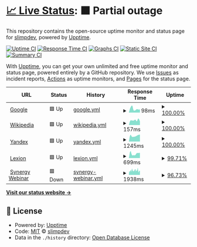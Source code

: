 # [📈 Live Status](https://uptime.slimp.dev): <!--live status--> **🟧 Partial outage**

This repository contains the open-source uptime monitor and status page for [slimpdev](https://uptime.slimp.dev), powered by [Upptime](https://github.com/upptime/upptime).

[![Uptime CI](https://github.com/slimpdev/uptime/workflows/Uptime%20CI/badge.svg)](https://github.com/slimpdev/uptime/actions?query=workflow%3A%22Uptime+CI%22)
[![Response Time CI](https://github.com/slimpdev/uptime/workflows/Response%20Time%20CI/badge.svg)](https://github.com/slimpdev/uptime/actions?query=workflow%3A%22Response+Time+CI%22)
[![Graphs CI](https://github.com/slimpdev/uptime/workflows/Graphs%20CI/badge.svg)](https://github.com/slimpdev/uptime/actions?query=workflow%3A%22Graphs+CI%22)
[![Static Site CI](https://github.com/slimpdev/uptime/workflows/Static%20Site%20CI/badge.svg)](https://github.com/slimpdev/uptime/actions?query=workflow%3A%22Static+Site+CI%22)
[![Summary CI](https://github.com/slimpdev/uptime/workflows/Summary%20CI/badge.svg)](https://github.com/slimpdev/uptime/actions?query=workflow%3A%22Summary+CI%22)

With [Upptime](https://upptime.js.org), you can get your own unlimited and free uptime monitor and status page, powered entirely by a GitHub repository. We use [Issues](https://github.com/slimpdev/uptime/issues) as incident reports, [Actions](https://github.com/slimpdev/uptime/actions) as uptime monitors, and [Pages](https://uptime.slimp.dev) for the status page.

<!--start: status pages-->
<!-- This summary is generated by Upptime (https://github.com/upptime/upptime) -->
<!-- Do not edit this manually, your changes will be overwritten -->
<!-- prettier-ignore -->
| URL | Status | History | Response Time | Uptime |
| --- | ------ | ------- | ------------- | ------ |
| <img alt="" src="https://favicons.githubusercontent.com/www.google.com" height="13"> [Google](https://www.google.com) | 🟩 Up | [google.yml](https://github.com/slimpdev/uptime/commits/HEAD/history/google.yml) | <details><summary><img alt="Response time graph" src="./graphs/google/response-time-week.png" height="20"> 98ms</summary><br><a href="https://uptime.slimp.dev/history/google"><img alt="Response time 111" src="https://img.shields.io/endpoint?url=https%3A%2F%2Fraw.githubusercontent.com%2Fslimpdev%2Fuptime%2FHEAD%2Fapi%2Fgoogle%2Fresponse-time.json"></a><br><a href="https://uptime.slimp.dev/history/google"><img alt="24-hour response time 82" src="https://img.shields.io/endpoint?url=https%3A%2F%2Fraw.githubusercontent.com%2Fslimpdev%2Fuptime%2FHEAD%2Fapi%2Fgoogle%2Fresponse-time-day.json"></a><br><a href="https://uptime.slimp.dev/history/google"><img alt="7-day response time 98" src="https://img.shields.io/endpoint?url=https%3A%2F%2Fraw.githubusercontent.com%2Fslimpdev%2Fuptime%2FHEAD%2Fapi%2Fgoogle%2Fresponse-time-week.json"></a><br><a href="https://uptime.slimp.dev/history/google"><img alt="30-day response time 111" src="https://img.shields.io/endpoint?url=https%3A%2F%2Fraw.githubusercontent.com%2Fslimpdev%2Fuptime%2FHEAD%2Fapi%2Fgoogle%2Fresponse-time-month.json"></a><br><a href="https://uptime.slimp.dev/history/google"><img alt="1-year response time 111" src="https://img.shields.io/endpoint?url=https%3A%2F%2Fraw.githubusercontent.com%2Fslimpdev%2Fuptime%2FHEAD%2Fapi%2Fgoogle%2Fresponse-time-year.json"></a></details> | <details><summary><a href="https://uptime.slimp.dev/history/google">100.00%</a></summary><a href="https://uptime.slimp.dev/history/google"><img alt="All-time uptime 100.00%" src="https://img.shields.io/endpoint?url=https%3A%2F%2Fraw.githubusercontent.com%2Fslimpdev%2Fuptime%2FHEAD%2Fapi%2Fgoogle%2Fuptime.json"></a><br><a href="https://uptime.slimp.dev/history/google"><img alt="24-hour uptime 100.00%" src="https://img.shields.io/endpoint?url=https%3A%2F%2Fraw.githubusercontent.com%2Fslimpdev%2Fuptime%2FHEAD%2Fapi%2Fgoogle%2Fuptime-day.json"></a><br><a href="https://uptime.slimp.dev/history/google"><img alt="7-day uptime 100.00%" src="https://img.shields.io/endpoint?url=https%3A%2F%2Fraw.githubusercontent.com%2Fslimpdev%2Fuptime%2FHEAD%2Fapi%2Fgoogle%2Fuptime-week.json"></a><br><a href="https://uptime.slimp.dev/history/google"><img alt="30-day uptime 100.00%" src="https://img.shields.io/endpoint?url=https%3A%2F%2Fraw.githubusercontent.com%2Fslimpdev%2Fuptime%2FHEAD%2Fapi%2Fgoogle%2Fuptime-month.json"></a><br><a href="https://uptime.slimp.dev/history/google"><img alt="1-year uptime 100.00%" src="https://img.shields.io/endpoint?url=https%3A%2F%2Fraw.githubusercontent.com%2Fslimpdev%2Fuptime%2FHEAD%2Fapi%2Fgoogle%2Fuptime-year.json"></a></details>
| <img alt="" src="https://favicons.githubusercontent.com/en.wikipedia.org" height="13"> [Wikipedia](https://en.wikipedia.org) | 🟩 Up | [wikipedia.yml](https://github.com/slimpdev/uptime/commits/HEAD/history/wikipedia.yml) | <details><summary><img alt="Response time graph" src="./graphs/wikipedia/response-time-week.png" height="20"> 157ms</summary><br><a href="https://uptime.slimp.dev/history/wikipedia"><img alt="Response time 167" src="https://img.shields.io/endpoint?url=https%3A%2F%2Fraw.githubusercontent.com%2Fslimpdev%2Fuptime%2FHEAD%2Fapi%2Fwikipedia%2Fresponse-time.json"></a><br><a href="https://uptime.slimp.dev/history/wikipedia"><img alt="24-hour response time 123" src="https://img.shields.io/endpoint?url=https%3A%2F%2Fraw.githubusercontent.com%2Fslimpdev%2Fuptime%2FHEAD%2Fapi%2Fwikipedia%2Fresponse-time-day.json"></a><br><a href="https://uptime.slimp.dev/history/wikipedia"><img alt="7-day response time 157" src="https://img.shields.io/endpoint?url=https%3A%2F%2Fraw.githubusercontent.com%2Fslimpdev%2Fuptime%2FHEAD%2Fapi%2Fwikipedia%2Fresponse-time-week.json"></a><br><a href="https://uptime.slimp.dev/history/wikipedia"><img alt="30-day response time 167" src="https://img.shields.io/endpoint?url=https%3A%2F%2Fraw.githubusercontent.com%2Fslimpdev%2Fuptime%2FHEAD%2Fapi%2Fwikipedia%2Fresponse-time-month.json"></a><br><a href="https://uptime.slimp.dev/history/wikipedia"><img alt="1-year response time 167" src="https://img.shields.io/endpoint?url=https%3A%2F%2Fraw.githubusercontent.com%2Fslimpdev%2Fuptime%2FHEAD%2Fapi%2Fwikipedia%2Fresponse-time-year.json"></a></details> | <details><summary><a href="https://uptime.slimp.dev/history/wikipedia">100.00%</a></summary><a href="https://uptime.slimp.dev/history/wikipedia"><img alt="All-time uptime 100.00%" src="https://img.shields.io/endpoint?url=https%3A%2F%2Fraw.githubusercontent.com%2Fslimpdev%2Fuptime%2FHEAD%2Fapi%2Fwikipedia%2Fuptime.json"></a><br><a href="https://uptime.slimp.dev/history/wikipedia"><img alt="24-hour uptime 100.00%" src="https://img.shields.io/endpoint?url=https%3A%2F%2Fraw.githubusercontent.com%2Fslimpdev%2Fuptime%2FHEAD%2Fapi%2Fwikipedia%2Fuptime-day.json"></a><br><a href="https://uptime.slimp.dev/history/wikipedia"><img alt="7-day uptime 100.00%" src="https://img.shields.io/endpoint?url=https%3A%2F%2Fraw.githubusercontent.com%2Fslimpdev%2Fuptime%2FHEAD%2Fapi%2Fwikipedia%2Fuptime-week.json"></a><br><a href="https://uptime.slimp.dev/history/wikipedia"><img alt="30-day uptime 100.00%" src="https://img.shields.io/endpoint?url=https%3A%2F%2Fraw.githubusercontent.com%2Fslimpdev%2Fuptime%2FHEAD%2Fapi%2Fwikipedia%2Fuptime-month.json"></a><br><a href="https://uptime.slimp.dev/history/wikipedia"><img alt="1-year uptime 100.00%" src="https://img.shields.io/endpoint?url=https%3A%2F%2Fraw.githubusercontent.com%2Fslimpdev%2Fuptime%2FHEAD%2Fapi%2Fwikipedia%2Fuptime-year.json"></a></details>
| <img alt="" src="https://favicons.githubusercontent.com/yandex.ru" height="13"> [Yandex](https://yandex.ru) | 🟩 Up | [yandex.yml](https://github.com/slimpdev/uptime/commits/HEAD/history/yandex.yml) | <details><summary><img alt="Response time graph" src="./graphs/yandex/response-time-week.png" height="20"> 1245ms</summary><br><a href="https://uptime.slimp.dev/history/yandex"><img alt="Response time 1252" src="https://img.shields.io/endpoint?url=https%3A%2F%2Fraw.githubusercontent.com%2Fslimpdev%2Fuptime%2FHEAD%2Fapi%2Fyandex%2Fresponse-time.json"></a><br><a href="https://uptime.slimp.dev/history/yandex"><img alt="24-hour response time 1503" src="https://img.shields.io/endpoint?url=https%3A%2F%2Fraw.githubusercontent.com%2Fslimpdev%2Fuptime%2FHEAD%2Fapi%2Fyandex%2Fresponse-time-day.json"></a><br><a href="https://uptime.slimp.dev/history/yandex"><img alt="7-day response time 1245" src="https://img.shields.io/endpoint?url=https%3A%2F%2Fraw.githubusercontent.com%2Fslimpdev%2Fuptime%2FHEAD%2Fapi%2Fyandex%2Fresponse-time-week.json"></a><br><a href="https://uptime.slimp.dev/history/yandex"><img alt="30-day response time 1252" src="https://img.shields.io/endpoint?url=https%3A%2F%2Fraw.githubusercontent.com%2Fslimpdev%2Fuptime%2FHEAD%2Fapi%2Fyandex%2Fresponse-time-month.json"></a><br><a href="https://uptime.slimp.dev/history/yandex"><img alt="1-year response time 1252" src="https://img.shields.io/endpoint?url=https%3A%2F%2Fraw.githubusercontent.com%2Fslimpdev%2Fuptime%2FHEAD%2Fapi%2Fyandex%2Fresponse-time-year.json"></a></details> | <details><summary><a href="https://uptime.slimp.dev/history/yandex">100.00%</a></summary><a href="https://uptime.slimp.dev/history/yandex"><img alt="All-time uptime 100.00%" src="https://img.shields.io/endpoint?url=https%3A%2F%2Fraw.githubusercontent.com%2Fslimpdev%2Fuptime%2FHEAD%2Fapi%2Fyandex%2Fuptime.json"></a><br><a href="https://uptime.slimp.dev/history/yandex"><img alt="24-hour uptime 100.00%" src="https://img.shields.io/endpoint?url=https%3A%2F%2Fraw.githubusercontent.com%2Fslimpdev%2Fuptime%2FHEAD%2Fapi%2Fyandex%2Fuptime-day.json"></a><br><a href="https://uptime.slimp.dev/history/yandex"><img alt="7-day uptime 100.00%" src="https://img.shields.io/endpoint?url=https%3A%2F%2Fraw.githubusercontent.com%2Fslimpdev%2Fuptime%2FHEAD%2Fapi%2Fyandex%2Fuptime-week.json"></a><br><a href="https://uptime.slimp.dev/history/yandex"><img alt="30-day uptime 100.00%" src="https://img.shields.io/endpoint?url=https%3A%2F%2Fraw.githubusercontent.com%2Fslimpdev%2Fuptime%2FHEAD%2Fapi%2Fyandex%2Fuptime-month.json"></a><br><a href="https://uptime.slimp.dev/history/yandex"><img alt="1-year uptime 100.00%" src="https://img.shields.io/endpoint?url=https%3A%2F%2Fraw.githubusercontent.com%2Fslimpdev%2Fuptime%2FHEAD%2Fapi%2Fyandex%2Fuptime-year.json"></a></details>
| <img alt="" src="https://favicons.githubusercontent.com/lexion.ru" height="13"> [Lexion](https://lexion.ru) | 🟩 Up | [lexion.yml](https://github.com/slimpdev/uptime/commits/HEAD/history/lexion.yml) | <details><summary><img alt="Response time graph" src="./graphs/lexion/response-time-week.png" height="20"> 699ms</summary><br><a href="https://uptime.slimp.dev/history/lexion"><img alt="Response time 805" src="https://img.shields.io/endpoint?url=https%3A%2F%2Fraw.githubusercontent.com%2Fslimpdev%2Fuptime%2FHEAD%2Fapi%2Flexion%2Fresponse-time.json"></a><br><a href="https://uptime.slimp.dev/history/lexion"><img alt="24-hour response time 591" src="https://img.shields.io/endpoint?url=https%3A%2F%2Fraw.githubusercontent.com%2Fslimpdev%2Fuptime%2FHEAD%2Fapi%2Flexion%2Fresponse-time-day.json"></a><br><a href="https://uptime.slimp.dev/history/lexion"><img alt="7-day response time 699" src="https://img.shields.io/endpoint?url=https%3A%2F%2Fraw.githubusercontent.com%2Fslimpdev%2Fuptime%2FHEAD%2Fapi%2Flexion%2Fresponse-time-week.json"></a><br><a href="https://uptime.slimp.dev/history/lexion"><img alt="30-day response time 805" src="https://img.shields.io/endpoint?url=https%3A%2F%2Fraw.githubusercontent.com%2Fslimpdev%2Fuptime%2FHEAD%2Fapi%2Flexion%2Fresponse-time-month.json"></a><br><a href="https://uptime.slimp.dev/history/lexion"><img alt="1-year response time 805" src="https://img.shields.io/endpoint?url=https%3A%2F%2Fraw.githubusercontent.com%2Fslimpdev%2Fuptime%2FHEAD%2Fapi%2Flexion%2Fresponse-time-year.json"></a></details> | <details><summary><a href="https://uptime.slimp.dev/history/lexion">99.71%</a></summary><a href="https://uptime.slimp.dev/history/lexion"><img alt="All-time uptime 99.91%" src="https://img.shields.io/endpoint?url=https%3A%2F%2Fraw.githubusercontent.com%2Fslimpdev%2Fuptime%2FHEAD%2Fapi%2Flexion%2Fuptime.json"></a><br><a href="https://uptime.slimp.dev/history/lexion"><img alt="24-hour uptime 97.95%" src="https://img.shields.io/endpoint?url=https%3A%2F%2Fraw.githubusercontent.com%2Fslimpdev%2Fuptime%2FHEAD%2Fapi%2Flexion%2Fuptime-day.json"></a><br><a href="https://uptime.slimp.dev/history/lexion"><img alt="7-day uptime 99.71%" src="https://img.shields.io/endpoint?url=https%3A%2F%2Fraw.githubusercontent.com%2Fslimpdev%2Fuptime%2FHEAD%2Fapi%2Flexion%2Fuptime-week.json"></a><br><a href="https://uptime.slimp.dev/history/lexion"><img alt="30-day uptime 99.91%" src="https://img.shields.io/endpoint?url=https%3A%2F%2Fraw.githubusercontent.com%2Fslimpdev%2Fuptime%2FHEAD%2Fapi%2Flexion%2Fuptime-month.json"></a><br><a href="https://uptime.slimp.dev/history/lexion"><img alt="1-year uptime 99.91%" src="https://img.shields.io/endpoint?url=https%3A%2F%2Fraw.githubusercontent.com%2Fslimpdev%2Fuptime%2FHEAD%2Fapi%2Flexion%2Fuptime-year.json"></a></details>
| <img alt="" src="https://favicons.githubusercontent.com/webinar.synergy.ru" height="13"> [Synergy Webinar](https://webinar.synergy.ru) | 🟥 Down | [synergy-webinar.yml](https://github.com/slimpdev/uptime/commits/HEAD/history/synergy-webinar.yml) | <details><summary><img alt="Response time graph" src="./graphs/synergy-webinar/response-time-week.png" height="20"> 1938ms</summary><br><a href="https://uptime.slimp.dev/history/synergy-webinar"><img alt="Response time 1872" src="https://img.shields.io/endpoint?url=https%3A%2F%2Fraw.githubusercontent.com%2Fslimpdev%2Fuptime%2FHEAD%2Fapi%2Fsynergy-webinar%2Fresponse-time.json"></a><br><a href="https://uptime.slimp.dev/history/synergy-webinar"><img alt="24-hour response time 1272" src="https://img.shields.io/endpoint?url=https%3A%2F%2Fraw.githubusercontent.com%2Fslimpdev%2Fuptime%2FHEAD%2Fapi%2Fsynergy-webinar%2Fresponse-time-day.json"></a><br><a href="https://uptime.slimp.dev/history/synergy-webinar"><img alt="7-day response time 1938" src="https://img.shields.io/endpoint?url=https%3A%2F%2Fraw.githubusercontent.com%2Fslimpdev%2Fuptime%2FHEAD%2Fapi%2Fsynergy-webinar%2Fresponse-time-week.json"></a><br><a href="https://uptime.slimp.dev/history/synergy-webinar"><img alt="30-day response time 1872" src="https://img.shields.io/endpoint?url=https%3A%2F%2Fraw.githubusercontent.com%2Fslimpdev%2Fuptime%2FHEAD%2Fapi%2Fsynergy-webinar%2Fresponse-time-month.json"></a><br><a href="https://uptime.slimp.dev/history/synergy-webinar"><img alt="1-year response time 1872" src="https://img.shields.io/endpoint?url=https%3A%2F%2Fraw.githubusercontent.com%2Fslimpdev%2Fuptime%2FHEAD%2Fapi%2Fsynergy-webinar%2Fresponse-time-year.json"></a></details> | <details><summary><a href="https://uptime.slimp.dev/history/synergy-webinar">96.73%</a></summary><a href="https://uptime.slimp.dev/history/synergy-webinar"><img alt="All-time uptime 98.97%" src="https://img.shields.io/endpoint?url=https%3A%2F%2Fraw.githubusercontent.com%2Fslimpdev%2Fuptime%2FHEAD%2Fapi%2Fsynergy-webinar%2Fuptime.json"></a><br><a href="https://uptime.slimp.dev/history/synergy-webinar"><img alt="24-hour uptime 100.00%" src="https://img.shields.io/endpoint?url=https%3A%2F%2Fraw.githubusercontent.com%2Fslimpdev%2Fuptime%2FHEAD%2Fapi%2Fsynergy-webinar%2Fuptime-day.json"></a><br><a href="https://uptime.slimp.dev/history/synergy-webinar"><img alt="7-day uptime 96.73%" src="https://img.shields.io/endpoint?url=https%3A%2F%2Fraw.githubusercontent.com%2Fslimpdev%2Fuptime%2FHEAD%2Fapi%2Fsynergy-webinar%2Fuptime-week.json"></a><br><a href="https://uptime.slimp.dev/history/synergy-webinar"><img alt="30-day uptime 98.97%" src="https://img.shields.io/endpoint?url=https%3A%2F%2Fraw.githubusercontent.com%2Fslimpdev%2Fuptime%2FHEAD%2Fapi%2Fsynergy-webinar%2Fuptime-month.json"></a><br><a href="https://uptime.slimp.dev/history/synergy-webinar"><img alt="1-year uptime 98.97%" src="https://img.shields.io/endpoint?url=https%3A%2F%2Fraw.githubusercontent.com%2Fslimpdev%2Fuptime%2FHEAD%2Fapi%2Fsynergy-webinar%2Fuptime-year.json"></a></details>

<!--end: status pages-->

[**Visit our status website →**](https://uptime.slimp.dev)

## 📄 License

- Powered by: [Upptime](https://github.com/upptime/upptime)
- Code: [MIT](./LICENSE) © [slimpdev](https://uptime.slimp.dev)
- Data in the `./history` directory: [Open Database License](https://opendatacommons.org/licenses/odbl/1-0/)

